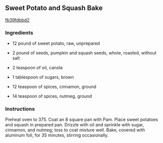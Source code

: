 ## Sweet Potato and Squash Bake

[fb39fdbbd2](http://www.food.com/recipe/sweet-potato-and-squash-bake-221401)

### Ingredients

 - 12 pound of sweet potato, raw, unprepared

 - 2 pound of seeds, pumpkin and squash seeds, whole, roasted, without salt

 - 2 teaspoon of oil, canola

 - 1 tablespoon of sugars, brown

 - 12 teaspoon of spices, cinnamon, ground

 - 14 teaspoon of spices, nutmeg, ground

### Instructions

Preheat oven to 375. Coat an 8 square pan with Pam. Place sweet potatoes and squash in prepared pan. Drizzle with oil and sprinkle with sugar, cinnamon, and nutmeg; toss to coat mixture well. Bake, covered with aluminum foil, for 35 minutes, stirring occasionally.